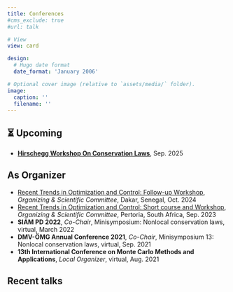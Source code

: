 ```yaml
---
title: Conferences
#cms_exclude: true
#url: talk

# View
view: card

design:
  # Hugo date format
  date_format: 'January 2006'

# Optional cover image (relative to `assets/media/` folder).
image:
  caption: ''
  filename: ''
---
```


## ⏳ Upcoming

- **[Hirschegg Workshop On Conservation Laws](https://www.hirschegg.ovgu.de/)**, Sep. 2025

## As Organizer

- [Recent Trends in Optimization and Control: Follow-up Workshop](https://www.igpm.rwth-aachen.de/workshop/optcon2024), *Organizing & Scientific Committee*, Dakar, Senegal, Oct. 2024
- [Recent Trends in Optimization and Control: Short course and Workshop](https://www.igpm.rwth-aachen.de/workshop/optcon2023), *Organizing & Scientific Committee*, Pertoria, South Africa, Sep. 2023
- **SIAM PD 2022**, *Co-Chair*, Minisymposium: Nonlocal conservation laws, virtual, March 2022
- **DMV-ÖMG Annual Conference 2021**, *Co-Chair*, Minisymposium 13: Nonlocal conservation laws, virtual, Sep. 2021
- **13th International Conference on Monte Carlo Methods and Applications**, *Local Organizer*, virtual, Aug. 2021


## Recent talks